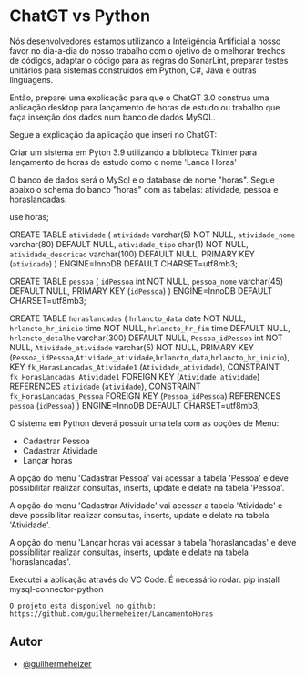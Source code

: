 
# ChatGT vs Python  
Nós desenvolvedores estamos utilizando a Inteligência Artificial a nosso favor no dia-a-dia do nosso trabalho com o ojetivo de o melhorar trechos de códigos, adaptar o código para as regras do SonarLint, preparar testes unitários para sistemas construídos em Python, C#, Java e outras linguagens.

Então, preparei uma explicação para que o ChatGT 3.0 construa uma aplicação desktop para lançamento de horas de estudo ou trabalho que faça inserção dos dados num banco de dados MySQL.

Segue a explicação da aplicação que inseri no ChatGT:

Criar um sistema em Pyton 3.9 utilizando a biblioteca Tkinter para lançamento de horas de estudo como o nome 'Lanca Horas'

O banco de dados será o MySql e o database de nome "horas". Segue abaixo o schema do banco "horas" com as tabelas: atividade, pessoa e horaslancadas.

use horas;

CREATE TABLE `atividade` (
  `atividade` varchar(5) NOT NULL,
  `atividade_nome` varchar(80) DEFAULT NULL,
  `atividade_tipo` char(1) NOT NULL,
  `atividade_descricao` varchar(100) DEFAULT NULL,
  PRIMARY KEY (`atividade`)
) ENGINE=InnoDB DEFAULT CHARSET=utf8mb3;

CREATE TABLE `pessoa` (
  `idPessoa` int NOT NULL,
  `pessoa_nome` varchar(45) DEFAULT NULL,
  PRIMARY KEY (`idPessoa`)
) ENGINE=InnoDB DEFAULT CHARSET=utf8mb3;

CREATE TABLE `horaslancadas` (
  `hrlancto_data` date NOT NULL,
  `hrlancto_hr_inicio` time NOT NULL,
  `hrlancto_hr_fim` time DEFAULT NULL,
  `hrlancto_detalhe` varchar(300) DEFAULT NULL,
  `Pessoa_idPessoa` int NOT NULL,
  `Atividade_atividade` varchar(5) NOT NULL,
  PRIMARY KEY (`Pessoa_idPessoa`,`Atividade_atividade`,`hrlancto_data`,`hrlancto_hr_inicio`),
  KEY `fk_HorasLancadas_Atividade1` (`Atividade_atividade`),
  CONSTRAINT `fk_HorasLancadas_Atividade1` FOREIGN KEY (`Atividade_atividade`) REFERENCES `atividade` (`atividade`),
  CONSTRAINT `fk_HorasLancadas_Pessoa` FOREIGN KEY (`Pessoa_idPessoa`) REFERENCES `pessoa` (`idPessoa`)
) ENGINE=InnoDB DEFAULT CHARSET=utf8mb3;

O sistema em Python deverá possuir uma tela com as opções de Menu:
- Cadastrar Pessoa
- Cadastrar Atividade
- Lançar horas

A opção do menu 'Cadastrar Pessoa' vai acessar a tabela 'Pessoa' e deve possibilitar realizar consultas, inserts, update e delate na tabela 'Pessoa'.

A opção do menu 'Cadastrar Atividade' vai acessar a tabela 'Atividade' e deve possibilitar realizar consultas, inserts, update e delate na tabela 'Atividade'.

A opção do menu 'Lançar horas vai acessar a tabela 'horaslancadas' e deve possibilitar realizar consultas, inserts, update e delate na tabela 'horaslancadas'.

Executei a aplicação através do VC Code.
É necessário rodar: pip install mysql-connector-python

```
O projeto esta disponível no github: https://github.com/guilhermeheizer/LancamentoHoras

```


## Autor

- [@guilhermeheizer](https://www.github.com/guilhermeheizer)


